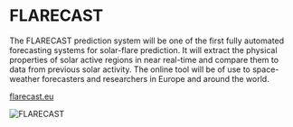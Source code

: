 # FLARECAST

The FLARECAST prediction system will be one of the first fully automated forecasting systems for solar-flare prediction. It will extract the physical properties of solar active regions in near real-time and compare them to data from previous solar activity. The online tool will be of use to space-weather forecasters and researchers in Europe and around the world.

[flarecast.eu](http://flarecast.eu/)

![FLARECAST](http://flarecast.eu/wp-content/uploads/2015/04/FLARECAST_Logo_website_small_yellow.png)
